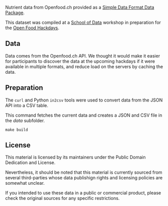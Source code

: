 Nutrient data from Openfood.ch provided as a [Simple Data Format Data Package](http://dataprotocols.readthedocs.io/en/latest/simple-data-format.html).

This dataset was compiled at a [School of Data](http://schoolofdata.ch) workshop in preparation for the [Open Food Hackdays](http://food.opendata.ch).

## Data

Data comes from the Openfood.ch API. We thought it would make it easier for participants to discover the data at the upcoming hackdays if it were available in multiple formats, and reduce load on the servers by caching the data.

## Preparation

The `curl` and Python `in2csv` tools were used to convert data from the JSON API into a CSV table.

This command fetches the current data and creates a JSON and CSV file in the *data* subfolder.
```
make build
```

## License

This material is licensed by its maintainers under the Public Domain Dedication
and License.

Nevertheless, it should be noted that this material is currently sourced from
several third-parties whose data publishign rights and licensing policies are somewhat
unclear.

If you intended to use these data in a public or commercial product, please
check the original sources for any specific restrictions.
